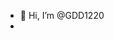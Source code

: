 - 👋 Hi, I’m @GDD1220
- 

<!---
GDD1220/GDD1220 is a ✨ special ✨ repository because its `README.md` (this file) appears on your GitHub profile.
You can click the Preview link to take a look at your changes.
--->

